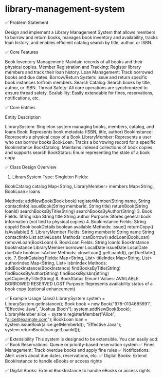 # library-management-system

✅ Problem Statement

Design and implement a Library Management System that allows members to borrow and return books, manages book inventory and availability, tracks loan history, and enables efficient catalog search by title, author, or ISBN.

✅ Core Features

Book Inventory Management: Maintain records of all books and their physical copies.
Member Registration and Tracking: Register library members and track their loan history.
Loan Management: Track borrowed books and due dates.
Borrow/Return System: Issue and return specific book instances to/from members.
Search Catalog: Search books by title, author, or ISBN.
Thread Safety: All core operations are synchronized to ensure thread safety.
Scalability: Easily extendable for fines, reservations, notifications, etc.

✅ Core Entities

Entity	Description

LibrarySystem: Singleton system managing books, members, catalog, and loans
Book: Represents book metadata (ISBN, title, author)
BookInstance: Represents a physical copy of a Book
LibraryMember: Represents a user who can borrow books
BookLoan: Tracks a borrowing record for a specific BookInstance
BookCatalog: Maintains indexed collections of book copies and supports search
BookStatus: Enum representing the state of a book copy

✅ Class Design Overview

1. LibrarySystem
Type: Singleton
Fields:

BookCatalog catalog
Map<String, LibraryMember> members
Map<String, BookLoan> loans

Methods:
addNewBook(Book book)
registerMember(String name, String contactInfo)
issueBook(String memberId, String title)
returnBook(String loanId)
searchBooksByTitle(String)
searchBooksByAuthor(String)
3. Book
Fields:
String isbn
String title
String author
Purpose: Stores general book information (not tied to physical copies)
4. BookInstance
Fields:
String copyId
Book bookDetails
boolean available
Methods:
issue()
returnCopy()
isAvailable()
5. LibraryMember
Fields:
String memberId
String name
String contactInfo
List<BookLoan> activeLoans
Methods:
canBorrow()
addLoan(BookLoan)
removeLoan(BookLoan)
6. BookLoan
Fields:
String loanId
BookInstance bookInstance
LibraryMember borrower
LocalDate issueDate
LocalDate dueDate
boolean isActive
Methods:
closeLoan()
getLoanId(), getDueDate(), etc.
7. BookCatalog
Fields:
Map<String, List<BookInstance>> titleIndex
Map<String, List<BookInstance>> authorIndex
Map<String, List<BookInstance>> isbnIndex
Methods:
addBookInstance(BookInstance)
findBooksByTitle(String)
findBooksByAuthor(String)
findBooksByIsbn(String)
getCopiesByTitle(String)
8. BookStatus (Enum)
Values:
AVAILABLE
BORROWED
RESERVED
LOST
Purpose: Represents availability status of a book copy (optional enhancement)

✅ Example Usage (Java)
LibrarySystem system = LibrarySystem.getInstance();
Book book = new Book("978-0134685991", "Effective Java", "Joshua Bloch");
system.addNewBook(book);
LibraryMember alice = system.registerMember("Alice", "alice@example.com");
BookLoan loan = system.issueBook(alice.getMemberId(), "Effective Java");
system.returnBook(loan.getLoanId());

✅ Extensibility
This system is designed to be extensible. You can easily add:
✅ Book Reservations: Queue or priority-based reservation system
✅ Fines Management: Track overdue books and apply fine rules
✅ Notifications: Alert users about due dates, reservations, etc.
✅ Digital Books: Extend BookInstance to handle eBooks or access rights

✅ Digital Books: Extend BookInstance to handle eBooks or access rights
